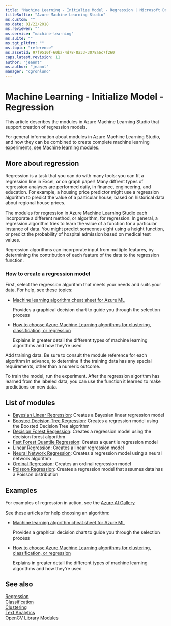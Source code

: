 ```yaml
---
title: "Machine Learning - Initialize Model - Regression | Microsoft Docs"
titleSuffix: "Azure Machine Learning Studio"
ms.custom: ""
ms.date: 01/22/2018
ms.reviewer: ""
ms.service: "machine-learning"
ms.suite: ""
ms.tgt_pltfrm: ""
ms.topic: "reference"
ms.assetid: 97f9510f-60ba-4d78-8a33-3078a6c7f260
caps.latest.revision: 11
author: "jeannt"
ms.author: "jeannt"
manager: "cgronlund"
---
```

# Machine Learning - Initialize Model - Regression

This article describes the modules in Azure Machine Learning Studio that support creation of regression models.

For general information about modules in Azure Machine Learning Studio, and how they can be combined to create complete machine learning experiments, see [Machine learning modules](machine-learning-modules.md).

## More about regression

Regression is a task that you can do with many tools: you can fit a regression line in Excel, or on graph paper! Many diffrent types of regression analyses are performed daily, in finance, engineering, and education. For example, a housing price predictor might use a regression algorithm to predict the value of a particular house, based on historical data about regional house prices.

The modules for regression in Azure Machine Learning Studio each incorporate a different method, or algorithm, for regression. In general, a regression algorithm tries to learn the value of a function for a particular instance of data. You might predict someones eight using a height function, or predict the probability of hospital admission based on medical test values.

Regression algorithms can incorporate input from multiple features, by determining the contribution of each feature of the data to the regression function.

### How to create a regression model

First, select the regression algorithm that meets your needs and suits your data. For help, see these topics:  
  
-   [Machine learning algorithm cheat sheet for Azure ML](https://docs.microsoft.com/azure/machine-learning/studio/algorithm-cheat-sheet)  

    Provides a graphical decision chart to guide you through the selection process  
  
-   [How to choose Azure Machine Learning algorithms for clustering, classification, or regression](https://docs.microsoft.com/azure/machine-learning/studio/algorithm-choice)  
  
     Explains in greater detail the different types of machine learning algorithms and how they're used  

Add training data. Be sure to consult the module reference for each algorithm in advance, to determine if the training data has any special requirements, other than a numeric outcome. 

To train the model, run the experiment. After the regression algorithm has learned from the labeled data, you can use the function it learned to make predictions on new data.

##  List of modules

+ [Bayesian Linear Regression](bayesian-linear-regression.md): Creates a Bayesian linear regression model
+ [Boosted Decision Tree Regression](boosted-decision-tree-regression.md): Creates a regression model using the Boosted Decision Tree algorithm
+ [Decision Forest Regression](decision-forest-regression.md): Creates a regression model using the decision forest algorithm
+ [Fast Forest Quantile Regression](fast-forest-quantile-regression.md): Creates a quantile regression model
+ [Linear Regression](linear-regression.md): Creates a linear regression model
+ [Neural Network Regression](neural-network-regression.md): Creates a regression model using a neural network algorithm
+ [Ordinal Regression](ordinal-regression.md): Creates an ordinal regression model
+ [Poisson Regression](poisson-regression.md): Creates a regression model that assumes data has a Poisson distribution

## Examples

For examples of regression in action, see the [Azure AI Gallery](https://gallery.cortanaintelligence.com/)

See these articles for help choosing an algorithm:  

-   [Machine learning algorithm cheat sheet for Azure ML](https://azure.microsoft.com/en-us/documentation/articles/machine-learning-algorithm-cheat-sheet/)  
  
     Provides a graphical decision chart to guide you through the selection process  
  
-   [How to choose Azure Machine Learning algorithms for clustering, classification, or regression](https://azure.microsoft.com/documentation/articles/machine-learning-algorithm-choice/)  
  
     Explains in greater detail the different types of machine learning algorithms and how they're used  

## See also  
 [Regression](machine-learning-initialize-model-regression.md)   
 [Classification](machine-learning-initialize-model-classification.md)   
 [Clustering](machine-learning-initialize-model-clustering.md)   
 [Text Analytics](text-analytics.md)   
 [OpenCV Library Modules](opencv-library-modules.md)